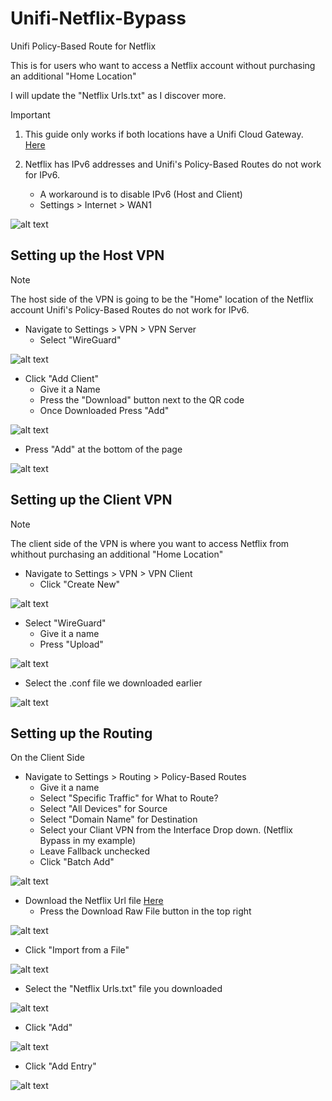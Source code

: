 # Unifi-Netflix-Bypass
Unifi Policy-Based Route for Netflix

This is for users who want to access a Netflix account without purchasing an additional "Home Location"

I will update the "Netflix Urls.txt" as I discover more.

> [!IMPORTANT]
> 1. This guide only works if both locations have a Unifi Cloud Gateway.
> [Here](https://store.ui.com/us/en?category=all-unifi-cloud-gateways)
>
> 2. Netflix has IPv6 addresses and Unifi's Policy-Based Routes do not work for IPv6.
>    - A workaround is to disable IPv6 (Host and Client)
>    - Settings > Internet > WAN1
>
> 
>  ![alt text](<IMGs/13.png>)

## Setting up the Host VPN
> [!NOTE]
> The host side of the VPN is going to be the "Home" location of the Netflix account
> Unifi's Policy-Based Routes do not work for IPv6.

- Navigate to Settings > VPN > VPN Server
  - Select "WireGuard"

![alt text](<IMGs/1.png>)

- Click "Add Client"
  - Give it a Name
  - Press the "Download" button next to the QR code
  - Once Downloaded Press "Add"

 ![alt text](<IMGs/2.png>)

 - Press "Add" at the bottom of the page

 ![alt text](<IMGs/3.png>)

## Setting up the Client VPN

> [!NOTE]
> The client side of the VPN is where you want to access Netflix from whithout purchasing an additional "Home Location"

- Navigate to Settings > VPN > VPN Client
  - Click "Create New"
 
 ![alt text](<IMGs/4.png>)

- Select "WireGuard"
  - Give it a name
  - Press "Upload"

 ![alt text](<IMGs/5.png>)

 - Select the .conf file we downloaded earlier

 ![alt text](<IMGs/6.png>)

## Setting up the Routing

On the Client Side
- Navigate to Settings > Routing > Policy-Based Routes
  - Give it a name
  - Select "Specific Traffic" for What to Route?
  - Select "All Devices" for Source
  - Select "Domain Name" for Destination
  - Select your Cliant VPN from the Interface Drop down. (Netflix Bypass in my example)
  - Leave Fallback unchecked
  - Click "Batch Add"

 ![alt text](<IMGs/7.png>)

- Download the Netflix Url file [Here](https://github.com/esmith443/Unifi-Netflix-Bypass/blob/main/Netflix%20Urls.txt)
  - Press the Download Raw File button in the top right

 ![alt text](<IMGs/8.png>)

- Click "Import from a File"

 ![alt text](<IMGs/9.png>)

- Select the "Netflix Urls.txt" file you downloaded

 ![alt text](<IMGs/10.png>)

- Click "Add"

 ![alt text](<IMGs/11.png>)

- Click "Add Entry"

 ![alt text](<IMGs/12.png>)
